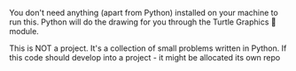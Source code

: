 You don't need anything (apart from Python) installed on your machine to run this. Python will do the drawing for you through the Turtle Graphics 🐢 module. 

This is NOT a project. It's a collection of small problems written in Python. If this code should develop into a project - it might be allocated its own repo
